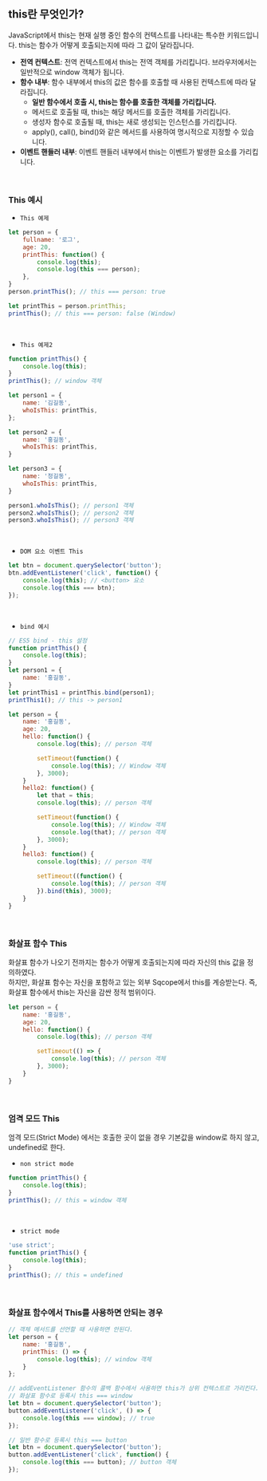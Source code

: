 ## this란 무엇인가?

JavaScript에서 this는 현재 실행 중인 함수의 컨텍스트를 나타내는 특수한 키워드입니다. this는 함수가 어떻게 호출되는지에 따라 그 값이 달라집니다.  
 - __전역 컨텍스트__: 전역 컨텍스트에서 this는 전역 객체를 가리킵니다. 브라우저에서는 일반적으로 window 객체가 됩니다.
 - __함수 내부__: 함수 내부에서 this의 값은 함수를 호출할 때 사용된 컨텍스트에 따라 달라집니다.
    - __일반 함수에서 호출 시, this는 함수를 호출한 객체를 가리킵니다.__
    - 메서드로 호출될 때, this는 해당 메서드를 호출한 객체를 가리킵니다.
    - 생성자 함수로 호출될 때, this는 새로 생성되는 인스턴스를 가리킵니다.
    - apply(), call(), bind()와 같은 메서드를 사용하여 명시적으로 지정할 수 있습니다.
 - __이벤트 핸들러 내부__: 이벤트 핸들러 내부에서 this는 이벤트가 발생한 요소를 가리킵니다.

<br/>

### This 예시

 - `This 예제`
```javascript
let person = {
    fullname: '로그',
    age: 20,
    printThis: function() {
        console.log(this);
        console.log(this === person);
    },
}
person.printThis(); // this === person: true

let printThis = person.printThis;
printThis(); // this === person: false (Window)
```

<br/>

 - `This 예제2`
```javascript
function printThis() {
    console.log(this);
}
printThis(); // window 객체

let person1 = {
    name: '김길동',
    whoIsThis: printThis,
};

let person2 = {
    name: '홍길동',
    whoIsThis: printThis,
}

let person3 = {
    name: '정길동',
    whoIsThis: printThis,
}

person1.whoIsThis(); // person1 객체
person2.whoIsThis(); // person2 객체
person3.whoIsThis(); // person3 객체
```

<br/>

 - `DOM 요소 이벤트 This`
```javascript
let btn = document.querySelector('button');
btn.addEventListener('click', function() {
    console.log(this); // <button> 요소
    console.log(this === btn);
});
```

<br/>

 - `bind 예시`
```javascript
// ES5 bind - this 설정
function printThis() {
    console.log(this);
}
let person1 = {
    name: '홍길동',
}
let printThis1 = printThis.bind(person1);
printThis1(); // this -> person1

let person = {
    name: '홍길동',
    age: 20,
    hello: function() {
        console.log(this); // person 객체

        setTimeout(function() {
            console.log(this); // Window 객체
        }, 3000);
    }
    hello2: function() {
        let that = this;
        console.log(this); // person 객체

        setTimeout(function() {
            console.log(this); // Window 객체
            console.log(that); // person 객체
        }, 3000);
    }
    hello3: function() {
        console.log(this); // person 객체

        setTimeout((function() {
            console.log(this); // person 객체
        }).bind(this), 3000);
    }
}
```

<br/>

### 화살표 함수 This

화살표 함수가 나오기 전까지는 함수가 어떻게 호출되는지에 따라 자신의 this 값을 정의하였다.  
하지만, 화살표 함수는 자신을 포함하고 있는 외부 Sqcope에서 this를 계승받는다. 즉, 화살표 함수에서 this는 자신을 감싼 정적 범위이다.  

```javascript
let person = {
    name: '홍길동',
    age: 20,
    hello: function() {
        console.log(this); // person 객체

        setTimeout(() => {
            console.log(this); // person 객체
        }, 3000);
    }
}
```

<br/>

### 엄격 모드 This

엄격 모드(Strict Mode) 에서는 호출한 곳이 없을 경우 기본값을 window로 하지 않고, undefined로 한다.  

 - `non strict mode`
```javascript
function printThis() {
    console.log(this);
}
printThis(); // this = window 객체
```

<br/>

 - `strict mode`
```javascript
'use strict';
function printThis() {
    console.log(this);
}
printThis(); // this = undefined
```

<br/>

### 화살표 함수에서 This를 사용하면 안되는 경우


```javascript
// 객체 메서드를 선언할 때 사용하면 안된다.
let person = {
    name: '홍길동',
    printThis: () => {
        console.log(this); // window 객체
    }
};

// addEventListener 함수의 콜백 함수에서 사용하면 this가 상위 컨텍스트르 가리킨다.
// 화살표 함수로 등록시 this === window
let btn = document.querySelector('button');
button.addEventListener('click', () => {
    console.log(this === window); // true
});

// 일반 함수로 등록시 this === button
let btn = document.querySelector('button');
button.addEventListener('click', function() {
    console.log(this === button); // button 객체
});

```

